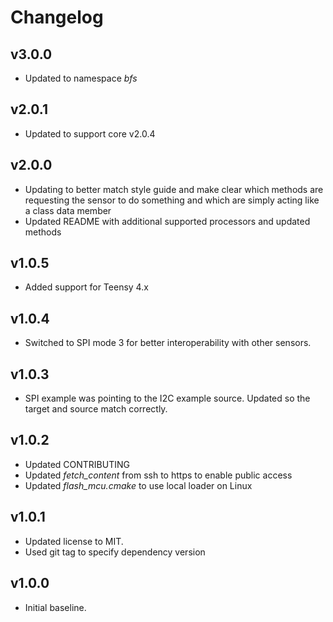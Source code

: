 # Changelog

## v3.0.0
- Updated to namespace *bfs*

## v2.0.1
- Updated to support core v2.0.4

## v2.0.0
- Updating to better match style guide and make clear which methods are requesting the sensor to do something and which are simply acting like a class data member
- Updated README with additional supported processors and updated methods

## v1.0.5
- Added support for Teensy 4.x

## v1.0.4
- Switched to SPI mode 3 for better interoperability with other sensors.

## v1.0.3
- SPI example was pointing to the I2C example source. Updated so the target and source match correctly.

## v1.0.2
- Updated CONTRIBUTING
- Updated *fetch_content* from ssh to https to enable public access
- Updated *flash_mcu.cmake* to use local loader on Linux

## v1.0.1
- Updated license to MIT.
- Used git tag to specify dependency version

## v1.0.0
- Initial baseline.

